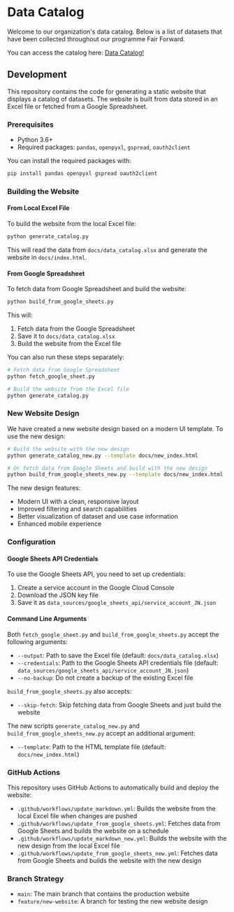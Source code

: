# Data Catalog

Welcome to our organization's data catalog. Below is a list of datasets that have been collected throughout our programme Fair Forward.

You can access the catalog here: [Data Catalog!](https://fair-forward.github.io/datasets/)

## Development

This repository contains the code for generating a static website that displays a catalog of datasets. The website is built from data stored in an Excel file or fetched from a Google Spreadsheet.

### Prerequisites

- Python 3.6+
- Required packages: `pandas`, `openpyxl`, `gspread`, `oauth2client`

You can install the required packages with:

```bash
pip install pandas openpyxl gspread oauth2client
```

### Building the Website

#### From Local Excel File

To build the website from the local Excel file:

```bash
python generate_catalog.py
```

This will read the data from `docs/data_catalog.xlsx` and generate the website in `docs/index.html`.

#### From Google Spreadsheet

To fetch data from Google Spreadsheet and build the website:

```bash
python build_from_google_sheets.py
```

This will:
1. Fetch data from the Google Spreadsheet
2. Save it to `docs/data_catalog.xlsx`
3. Build the website from the Excel file

You can also run these steps separately:

```bash
# Fetch data from Google Spreadsheet
python fetch_google_sheet.py

# Build the website from the Excel file
python generate_catalog.py
```

### New Website Design

We have created a new website design based on a modern UI template. To use the new design:

```bash
# Build the website with the new design
python generate_catalog_new.py --template docs/new_index.html

# Or fetch data from Google Sheets and build with the new design
python build_from_google_sheets_new.py --template docs/new_index.html
```

The new design features:
- Modern UI with a clean, responsive layout
- Improved filtering and search capabilities
- Better visualization of dataset and use case information
- Enhanced mobile experience

### Configuration

#### Google Sheets API Credentials

To use the Google Sheets API, you need to set up credentials:

1. Create a service account in the Google Cloud Console
2. Download the JSON key file
3. Save it as `data_sources/google_sheets_api/service_account_JN.json`

#### Command Line Arguments

Both `fetch_google_sheet.py` and `build_from_google_sheets.py` accept the following arguments:

- `--output`: Path to save the Excel file (default: `docs/data_catalog.xlsx`)
- `--credentials`: Path to the Google Sheets API credentials file (default: `data_sources/google_sheets_api/service_account_JN.json`)
- `--no-backup`: Do not create a backup of the existing Excel file

`build_from_google_sheets.py` also accepts:

- `--skip-fetch`: Skip fetching data from Google Sheets and just build the website

The new scripts `generate_catalog_new.py` and `build_from_google_sheets_new.py` accept an additional argument:

- `--template`: Path to the HTML template file (default: `docs/new_index.html`)

### GitHub Actions

This repository uses GitHub Actions to automatically build and deploy the website:

- `.github/workflows/update_markdown.yml`: Builds the website from the local Excel file when changes are pushed
- `.github/workflows/update_from_google_sheets.yml`: Fetches data from Google Sheets and builds the website on a schedule
- `.github/workflows/update_markdown_new.yml`: Builds the website with the new design from the local Excel file
- `.github/workflows/update_from_google_sheets_new.yml`: Fetches data from Google Sheets and builds the website with the new design

### Branch Strategy

- `main`: The main branch that contains the production website
- `feature/new-website`: A branch for testing the new website design